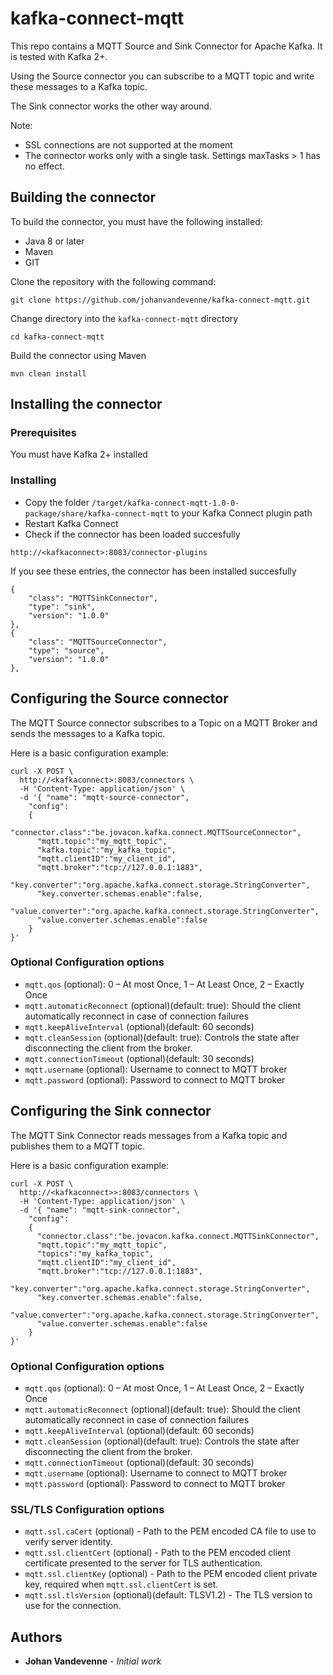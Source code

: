 # kafka-connect-mqtt

This repo contains a MQTT Source and Sink Connector for Apache Kafka. It is tested with Kafka 2+.

Using the Source connector you can subscribe to a MQTT topic and write these messages to a Kafka topic.

The Sink connector works the other way around.

Note: 
* SSL connections are not supported at the moment
* The connector works only with a single task. Settings maxTasks > 1 has no effect.

## Building the connector

To build the connector, you must have the following installed:

* Java 8 or later
* Maven
* GIT

Clone the repository with the following command:
```
git clone https://github.com/johanvandevenne/kafka-connect-mqtt.git
```
Change directory into the `kafka-connect-mqtt` directory
```
cd kafka-connect-mqtt
```
Build the connector using Maven
```
mvn clean install
```
## Installing the connector

### Prerequisites

You must have Kafka 2+ installed


### Installing

* Copy the folder `/target/kafka-connect-mqtt-1.0-0-package/share/kafka-connect-mqtt` to your Kafka Connect plugin path
* Restart Kafka Connect
* Check if the connector has been loaded succesfully

```
http://<kafkaconnect>:8083/connector-plugins
```
If you see these entries, the connector has been installed succesfully

```
{
    "class": "MQTTSinkConnector",
    "type": "sink",
    "version": "1.0.0"
},
{
    "class": "MQTTSourceConnector",
    "type": "source",
    "version": "1.0.0"
},
```

## Configuring the Source connector

The MQTT Source connector subscribes to a Topic on a MQTT Broker and sends the messages to a Kafka topic.

Here is a basic configuration example:
```
curl -X POST \
  http://<kafkaconnect>:8083/connectors \
  -H 'Content-Type: application/json' \
  -d '{ "name": "mqtt-source-connector",
    "config":
    {
      "connector.class":"be.jovacon.kafka.connect.MQTTSourceConnector",
      "mqtt.topic":"my_mqtt_topic",
      "kafka.topic":"my_kafka_topic",
      "mqtt.clientID":"my_client_id",
      "mqtt.broker":"tcp://127.0.0.1:1883",
      "key.converter":"org.apache.kafka.connect.storage.StringConverter",
      "key.converter.schemas.enable":false,
      "value.converter":"org.apache.kafka.connect.storage.StringConverter",
      "value.converter.schemas.enable":false
    }
}'
```
### Optional Configuration options
* `mqtt.qos` (optional): 0 – At most Once, 1 – At Least Once, 2 – Exactly Once
* `mqtt.automaticReconnect` (optional)(default: true): Should the client automatically reconnect in case of connection failures
* `mqtt.keepAliveInterval` (optional)(default: 60 seconds)
* `mqtt.cleanSession` (optional)(default: true): Controls the state after disconnecting the client from the broker.
* `mqtt.connectionTimeout` (optional)(default: 30 seconds)
* `mqtt.username` (optional): Username to connect to MQTT broker
* `mqtt.password` (optional): Password to connect to MQTT broker

## Configuring the Sink connector

The MQTT Sink Connector reads messages from a Kafka topic and publishes them to a MQTT topic.

Here is a basic configuration example:
```
curl -X POST \
  http://<kafkaconnect>>:8083/connectors \
  -H 'Content-Type: application/json' \
  -d '{ "name": "mqtt-sink-connector",
    "config":
    {
      "connector.class":"be.jovacon.kafka.connect.MQTTSinkConnector",
      "mqtt.topic":"my_mqtt_topic",
      "topics":"my_kafka_topic",
      "mqtt.clientID":"my_client_id",
      "mqtt.broker":"tcp://127.0.0.1:1883",
      "key.converter":"org.apache.kafka.connect.storage.StringConverter",
      "key.converter.schemas.enable":false,
      "value.converter":"org.apache.kafka.connect.storage.StringConverter",
      "value.converter.schemas.enable":false
    }
}'
```

### Optional Configuration options
* `mqtt.qos` (optional): 0 – At most Once, 1 – At Least Once, 2 – Exactly Once
* `mqtt.automaticReconnect` (optional)(default: true): Should the client automatically reconnect in case of connection failures
* `mqtt.keepAliveInterval` (optional)(default: 60 seconds)
* `mqtt.cleanSession` (optional)(default: true): Controls the state after disconnecting the client from the broker.
* `mqtt.connectionTimeout` (optional)(default: 30 seconds)
* `mqtt.username` (optional): Username to connect to MQTT broker
* `mqtt.password` (optional): Password to connect to MQTT broker

### SSL/TLS Configuration options
* `mqtt.ssl.caCert` (optional) - Path to the PEM encoded CA file to use to verify server identity.
* `mqtt.ssl.clientCert` (optional) - Path to the PEM encoded client certificate presented to the server for TLS authentication.
* `mqtt.ssl.clientKey` (optional) - Path to the PEM encoded client private key, required when `mqtt.ssl.clientCert` is set.
* `mqtt.ssl.tlsVersion` (optional)(default: TLSV1.2) - The TLS version to use for the connection.

## Authors

* **Johan Vandevenne** - *Initial work* 
